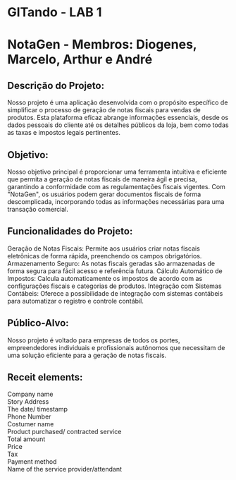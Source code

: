 # GITando - LAB 1

# NotaGen - Membros: Diogenes, Marcelo, Arthur e André

## Descrição do Projeto:
Nosso projeto é uma aplicação desenvolvida com o propósito específico de simplificar o processo de geração de notas fiscais para vendas de produtos. Esta plataforma eficaz abrange informações essenciais, desde os dados pessoais do cliente até os detalhes públicos da loja, bem como todas as taxas e impostos legais pertinentes.

## Objetivo:
Nosso objetivo principal é proporcionar uma ferramenta intuitiva e eficiente que permita a geração de notas fiscais de maneira ágil e precisa, garantindo a conformidade com as regulamentações fiscais vigentes. Com "NotaGen", os usuários podem gerar documentos fiscais de forma descomplicada, incorporando todas as informações necessárias para uma transação comercial.

## Funcionalidades do Projeto:
Geração de Notas Fiscais: Permite aos usuários criar notas fiscais eletrônicas de forma rápida, preenchendo os campos obrigatórios.
Armazenamento Seguro: As notas fiscais geradas são armazenadas de forma segura para fácil acesso e referência futura.
Cálculo Automático de Impostos: Calcula automaticamente os impostos de acordo com as configurações fiscais e categorias de produtos.
Integração com Sistemas Contábeis: Oferece a possibilidade de integração com sistemas contábeis para automatizar o registro e controle contábil.

## Público-Alvo:
Nosso projeto é voltado para empresas de todos os portes, empreendedores individuais e profissionais autônomos que necessitam de uma solução eficiente para a geração de notas fiscais.

## Receit elements:
Company name</br>
Story Address</br>
The date/ timestamp</br>
Phone Number</br>
Costumer name</br>
Product purchased/ contracted service</br>
Total amount</br>
Price</br>
Tax</br>
Payment method</br>
Name of the service provider/attendant</br>
